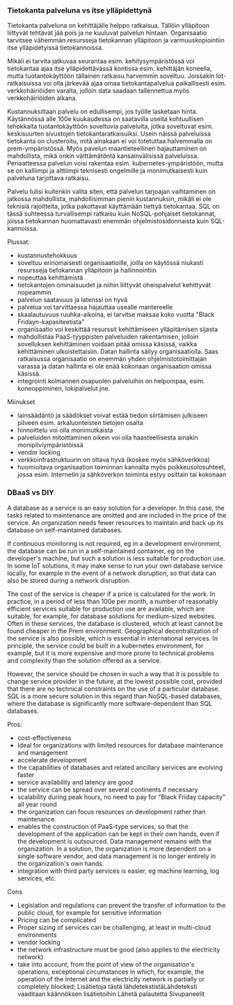 ### Tietokanta palveluna vs itse ylläpidettynä

Tietokanta palveluna on kehittäjälle helppo ratkaisua. Tällöin ylläpitoon liittyvät tehtävät jää pois ja ne kuuluvat palvelun hintaan. Organisaatio tarvitsee vähemmän resursseja tietokannan ylläpitoon ja varmuuskopiointiin itse ylläpidetyissä tietokannoissa.

Mikäli ei tarvita jatkuvaa seurantaa esim. kehitysympäristössä voi tietokantaa ajaa itse ylläpidettävässä kontissa esim. kehittäjän koneella, mutta tuotantokäyttöön tällainen ratkaisu harvemmin soveltuu. Joissakin Iot-ratkaisuissa voi olla järkevää ajaa omaa tietokantapalvelua paikallisesti esim. verkkohäiriöiden varalta, jolloin data saadaan tallennettua myös verkkohäiriöiden aikana.

Kustannuksiltaan palvelu on edullisempi, jos työlle lasketaan hinta. Käytännössä alle 100e kuukaudessa on saatavilla useita kohtuullisen tehokkaita tuotantokäyttöön soveltuvia palveluita, jotka soveltuvat esim. keskisuurten sivustojen tietokantaratkaisuiksi. Usein näissä palveluissa tietokanta on clusteroitu, mitä ainakaan ei voi totetuttaa halvemmalla on prem-ympäristössä. Myös pavelun maantieteellinen hajauttaminen on mahdollista, mikä onkin välttämätöntä kansainvälisissä palveluissa. Periaatteessa palvelun voisi rakentaa esim. kubernetes-ympäristöön, mutta se on kalliimpi ja alttiimpi teknisesti ongelmille ja monimutkaisesti kuin palveluna tarjottava ratkaisu.

Palvelu tulisi kuitenkin valita siten, että palvelun tarjoajan vaihtaminen on jatkossa mahdollista, mahdollisimman pienin kustannuksin, mikäli ei ole teknisiä rajoitteita, jotka pakottavat käyttämään tiettyä tietokantaa. SQL on tässä suhteessa turvallisempi ratkaisu kuin NoSQL-pohjaiset tietokannat, joissa tietokannan huomattavasti enemmän ohjelmistosidonnaista kuin SQL-kannoissa.

Plussat:
- kustannustehokkuus
- soveltuu erinomaisesti organisaatioille, joilla on käytössä niukasti resursseja tietokannan ylläpitoon ja hallinnointiin
- nopeuttaa kehittämistä
- tietokantojen ominaisuudet ja niihin liittyvät oheispalvelut kehittyvät nopeammin
- palvelun saatavuus ja latenssi on hyvä
- palvelua voi tarvittaessa hajauttaa usealle mantereelle
- skaalautuvuus ruuhka-aikoina, ei tarvitse maksaa koko vuotta "Black Fridayn-kapasiteetista"
- organisaatio voi keskittää resurssit kehittämiseen ylläpitämisen sijasta
- mahdollistaa PaaS-tyyppisten palveluiden rakentamisen, jolloin sovelluksen kehittäminen voidaan pitää omissa käsissä, vaikka kehittäminen ulkoistettaisiin. Datan hallinta säilyy organisaatiolla. Saas ratkaisussa organisaatio on enemmän yhden ohjelmistotoimittajan varassa ja datan hallinta ei ole enää kokonaan organisaation omissa käsissä.
- integrointi kolmannen osapuolen palveluihin on helpompaa, esim. koneoppiminen, lokipalvelut jne.

Miinukset
- lainsäädäntö ja säädökset voivat estää tiedon siirtämisen julkiseen pilveen esim. arkaluonteisten tietojen osalta
- hinnoittelu voi olla monimutkaista
- palveluiden mitoittaminen oikein voi olla haasteellisesta ainakin monipilviympäristöissä
- vendor locking
- verkkoinfrastruktuurin on oltava hyvä (koskee myös sähköverkkoa)
- huomioitava organisaation toiminnan kannalta myös poikkeusolosuhteet, jossa esim. Internetin ja sähköverkon toiminta estyy osittain tai kokonaan

### DBaaS vs DIY

A database as a service is an easy solution for a developer. In this case, the tasks related to maintenance are omitted and are included in the price of the service. An organization needs fewer resources to maintain and back up its database on self-maintained databases.

If continuous monitoring is not required, eg in a development environment, the database can be run in a self-maintained container, eg on the developer's machine, but such a solution is less suitable for production use. In some IoT solutions, it may make sense to run your own database service locally, for example in the event of a network disruption, so that data can also be stored during a network disruption.

The cost of the service is cheaper if a price is calculated for the work. In practice, in a period of less than 100e per month, a number of reasonably efficient services suitable for production use are available, which are suitable, for example, for database solutions for medium-sized websites. Often in these services, the database is clustered, which at least cannot be found cheaper in the Prem environment. Geographical decentralization of the service is also possible, which is essential in international services. In principle, the service could be built in a kubernetes environment, for example, but it is more expensive and more prone to technical problems and complexity than the solution offered as a service.

However, the service should be chosen in such a way that it is possible to change service provider in the future, at the lowest possible cost, provided that there are no technical constraints on the use of a particular database. SQL is a more secure solution in this regard than NoSQL-based databases, where the database is significantly more software-dependent than SQL databases.

Pros:
- cost-effectiveness
- Ideal for organizations with limited resources for database maintenance and management
- accelerate development
- the capabilities of databases and related ancillary services are evolving faster
- service availability and latency are good
- the service can be spread over several continents if necessary
- scalability during peak hours, no need to pay for "Black Friday capacity" all year round
- the organization can focus resources on development rather than maintenance
- enables the construction of PaaS-type services, so that the development of the application can be kept in their own hands, even if the development is outsourced. Data management remains with the organization. In a solution, the organization is more dependent on a single software vendor, and data management is no longer entirely in the organization's own hands.
- integration with third party services is easier, eg machine learning, log services, etc.

Cons
- Legislation and regulations can prevent the transfer of information to the public cloud, for example for sensitive information
- Pricing can be complicated
- Proper sizing of services can be challenging, at least in multi-cloud environments
- vendor locking
- the network infrastructure must be good (also applies to the electricity network)
- take into account, from the point of view of the organisation's operations, exceptional circumstances in which, for example, the operation of the Internet and the electricity network is partially or completely blocked;
Lisätietoja tästä lähdetekstistäLähdeteksti vaaditaan käännöksen lisätietoihin
Lähetä palautetta
Sivupaneelit
